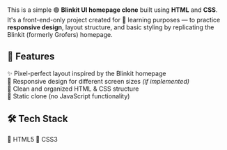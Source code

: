This is a simple 🟢 **Blinkit UI homepage clone** built using **HTML** and **CSS**. It's a front-end-only project created for 🧠 learning purposes — to practice **responsive design**, layout structure, and basic styling by replicating the Blinkit (formerly Grofers) homepage.

## 🚀 Features

✨ Pixel-perfect layout inspired by the Blinkit homepage  
📱 Responsive design for different screen sizes *(if implemented)*  
🧹 Clean and organized HTML & CSS structure  
📄 Static clone (no JavaScript functionality)

## 🛠️ Tech Stack

🔹 HTML5 
🔹 CSS3
